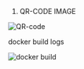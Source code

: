 1) QR-CODE IMAGE

![QR-code](https://github.com/lovkyasushya/Homework7/assets/158232938/411e61da-0514-44b3-bdaa-20dbe5a04a2b)


docker build logs

![docker build](https://github.com/lovkyasushya/Homework7/assets/158232938/4b15ef93-5cb9-4d63-875d-ad6009e801ef)
